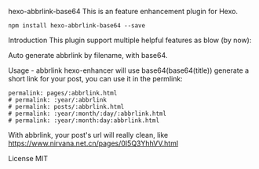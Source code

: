 hexo-abbrlink-base64
This is an feature enhancement plugin for Hexo.

```
npm install hexo-abbrlink-base64 --save
```

Introduction
This plugin support multiple helpful features as blow (by now):

Auto generate abbrlink by filename, with base64.

Usage - abbrlink
hexo-enhancer will use base64(base64(title)) generate a short link for your post, you can use it in the permlink:
```
permalink: pages/:abbrlink.html
# permalink: :year/:abbrlink
# permalink: posts/:abbrlink.html
# permalink: :year/:month/:day/:abbrlink.html
# permalink: :year/:month:day:abbrlink.html
```
With abbrlink, your post's url will really clean, like https://www.nirvana.net.cn/pages/0I5Q3YhhVV.html

License
MIT

